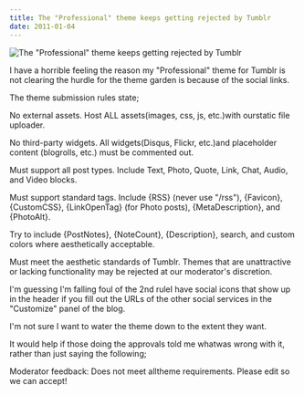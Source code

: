 ```yaml
---
title: The "Professional" theme keeps getting rejected by Tumblr
date: 2011-01-04
---
```


![The "Professional" theme keeps getting rejected by Tumblr](https://source.unsplash.com/ZYYS1kapOm8/1600x900)

I have a horrible feeling the reason my "Professional" theme for Tumblr is not clearing the hurdle for the theme garden is because of the social links.

The theme submission rules state;

No external assets. Host ALL assets(images, css, js, etc.)with ourstatic file uploader.

No third-party widgets. All widgets(Disqus, Flickr, etc.)and placeholder content (blogrolls, etc.) must be commented out.

Must support all post types. Include Text, Photo, Quote, Link, Chat, Audio, and Video blocks.

Must support standard tags. Include {RSS} (never use "/rss"), {Favicon}, {CustomCSS}, {LinkOpenTag} (for Photo posts), {MetaDescription}, and {PhotoAlt}.

Try to include {PostNotes}, {NoteCount}, {Description}, search, and custom colors where aesthetically acceptable.

Must meet the aesthetic standards of Tumblr. Themes that are unattractive or lacking functionality may be rejected at our moderator's discretion.

I'm guessing I'm falling foul of the 2nd ruleI have social icons that show up in the header if you fill out the URLs of the other social services in the "Customize" panel of the blog.

I'm not sure I want to water the theme down to the extent they want.

It would help if those doing the approvals told me whatwas wrong with it, rather than just saying the following;

Moderator feedback: Does not meet alltheme requirements. Please edit so we can accept!